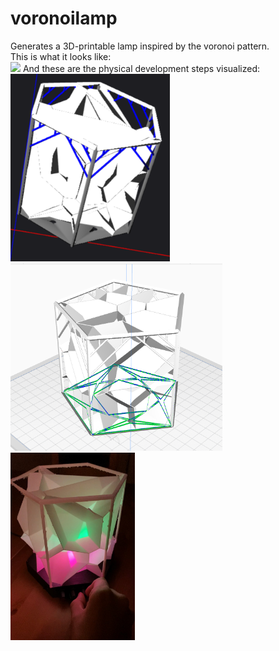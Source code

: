 # voronoilamp
Generates a 3D-printable lamp inspired by the voronoi pattern.  
This is what it looks like:  
<img src="https://github.com/JF0C/voronoilamp/blob/main/voronoi_action.gif" height="350" />
And these are the physical development steps visualized:  
<img src="https://github.com/JF0C/voronoilamp/blob/main/preview_obj.PNG" height="300" />
<img src="https://github.com/JF0C/voronoilamp/blob/main/preview_cura.PNG" height="300" />
<img src="https://github.com/JF0C/voronoilamp/blob/main/printed.jpg" height="300" />
